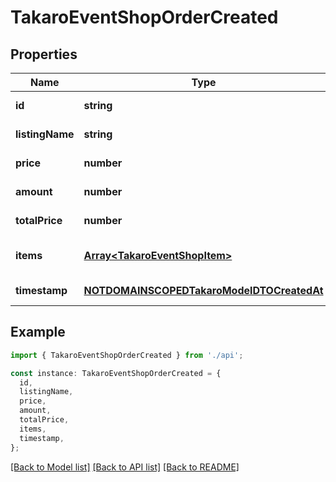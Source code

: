 # TakaroEventShopOrderCreated

## Properties

| Name            | Type                                                                                    | Description | Notes                             |
| --------------- | --------------------------------------------------------------------------------------- | ----------- | --------------------------------- |
| **id**          | **string**                                                                              |             | [default to undefined]            |
| **listingName** | **string**                                                                              |             | [default to undefined]            |
| **price**       | **number**                                                                              |             | [default to undefined]            |
| **amount**      | **number**                                                                              |             | [default to undefined]            |
| **totalPrice**  | **number**                                                                              |             | [default to undefined]            |
| **items**       | [**Array&lt;TakaroEventShopItem&gt;**](TakaroEventShopItem.md)                          |             | [optional] [default to undefined] |
| **timestamp**   | [**NOTDOMAINSCOPEDTakaroModelDTOCreatedAt**](NOTDOMAINSCOPEDTakaroModelDTOCreatedAt.md) |             | [default to undefined]            |

## Example

```typescript
import { TakaroEventShopOrderCreated } from './api';

const instance: TakaroEventShopOrderCreated = {
  id,
  listingName,
  price,
  amount,
  totalPrice,
  items,
  timestamp,
};
```

[[Back to Model list]](../README.md#documentation-for-models) [[Back to API list]](../README.md#documentation-for-api-endpoints) [[Back to README]](../README.md)
